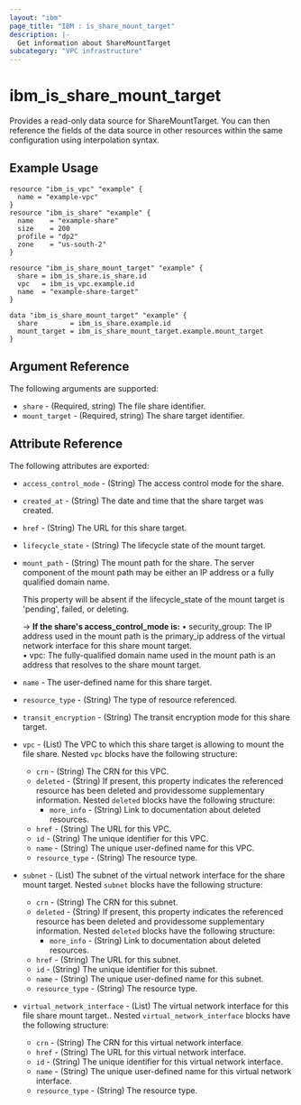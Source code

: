 ```yaml
---
layout: "ibm"
page_title: "IBM : is_share_mount_target"
description: |-
  Get information about ShareMountTarget
subcategory: "VPC infrastructure"
---
```


# ibm\_is_share_mount_target

Provides a read-only data source for ShareMountTarget. You can then reference the fields of the data source in other resources within the same configuration using interpolation syntax.


## Example Usage

```hcl
resource "ibm_is_vpc" "example" {
  name = "example-vpc"
}
resource "ibm_is_share" "example" {
  name    = "example-share"
  size    = 200
  profile = "dp2"
  zone    = "us-south-2"
}

resource "ibm_is_share_mount_target" "example" {
  share = ibm_is_share.is_share.id
  vpc   = ibm_is_vpc.example.id
  name  = "example-share-target"
}

data "ibm_is_share_mount_target" "example" {
  share        = ibm_is_share.example.id
  mount_target = ibm_is_share_mount_target.example.mount_target
}
```

## Argument Reference

The following arguments are supported:

- `share` - (Required, string) The file share identifier.
- `mount_target` - (Required, string) The share target identifier.

## Attribute Reference

The following attributes are exported:

- `access_control_mode` - (String) The access control mode for the share.
- `created_at` - (String) The date and time that the share target was created.
- `href` - (String) The URL for this share target.
- `lifecycle_state` - (String) The lifecycle state of the mount target.
- `mount_path` - (String) The mount path for the share. The server component of the mount path may be either an IP address or a fully qualified domain name.

    This property will be absent if the lifecycle_state of the mount target is 'pending', failed, or deleting.

    -> **If the share's access_control_mode is:**
    &#x2022; security_group: The IP address used in the mount path is the primary_ip address of the virtual network interface for this share mount target. </br>
    &#x2022; vpc: The fully-qualified domain name used in the mount path is an address that resolves to the share mount target. </br>
- `name` - The user-defined name for this share target.
- `resource_type` - (String) The type of resource referenced.
- `transit_encryption` - (String) The transit encryption mode for this share target.
- `vpc` - (List) The VPC to which this share target is allowing to mount the file share. Nested `vpc` blocks have the following structure:
	- `crn` - (String) The CRN for this VPC.
	- `deleted` - (String) If present, this property indicates the referenced resource has been deleted and providessome supplementary information. Nested `deleted` blocks have the following structure:
		- `more_info` - (String) Link to documentation about deleted resources.
	- `href` - (String) The URL for this VPC.
	- `id` - (String) The unique identifier for this VPC.
	- `name` - (String) The unique user-defined name for this VPC.
	- `resource_type` - (String) The resource type.
- `subnet` - (List) The subnet of the virtual network interface for the share mount target. Nested `subnet` blocks have the following structure:
	- `crn` - (String) The CRN for this subnet.
	- `deleted` - (String) If present, this property indicates the referenced resource has been deleted and providessome supplementary information. Nested `deleted` blocks have the following structure:
		- `more_info` - (String) Link to documentation about deleted resources.
	- `href` - (String) The URL for this subnet.
	- `id` - (String) The unique identifier for this subnet.
	- `name` - (String) The unique user-defined name for this subnet.
	- `resource_type` - (String) The resource type.
- `virtual_network_interface` - (List) The virtual network interface for this file share mount target.. Nested `virtual_network_interface` blocks have the following structure:
	- `crn` - (String) The CRN for this virtual network interface.
	- `href` - (String) The URL for this virtual network interface.
	- `id` - (String) The unique identifier for this virtual network interface.
	- `name` - (String) The unique user-defined name for this virtual network interface.
	- `resource_type` - (String) The resource type.
